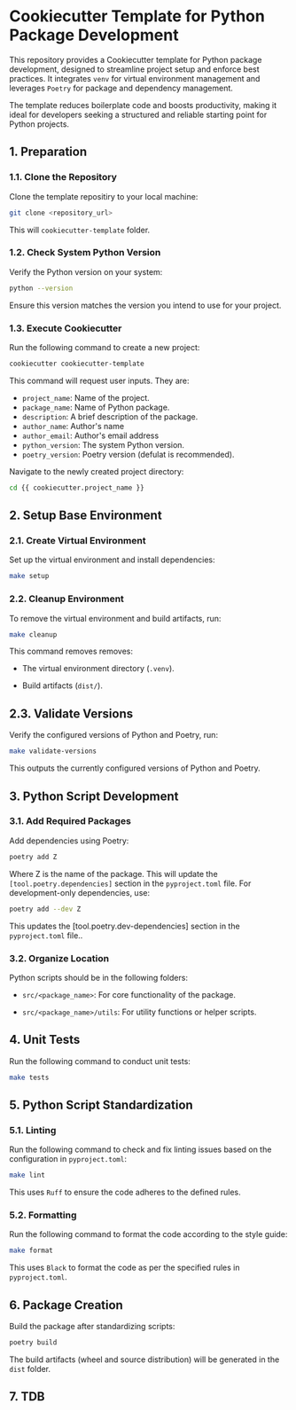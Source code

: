# Cookiecutter Template for Python Package Development

This repository provides a Cookiecutter template for Python package development, designed to streamline project setup and enforce best practices. It integrates `venv` for virtual environment management and leverages `Poetry` for package and dependency management.

The template reduces boilerplate code and boosts productivity, making it ideal for developers seeking a structured and reliable starting point for Python projects.


## 1. Preparation
### 1.1. Clone the Repository
Clone the template repositiry to your local machine:
```bash
git clone <repository_url>
```
This will `cookiecutter-template` folder. 

### 1.2. Check System Python Version
Verify the Python version on your system:
```bash
python --version
```
Ensure this version matches the version you intend to use for your project.

### 1.3. Execute Cookiecutter
Run the following command to create a new project:
```bash
cookiecutter cookiecutter-template
```
This command will request user inputs. They are:
* `project_name`: Name of the project.
* `package_name`: Name of Python package.
* `description`: A brief description of the package.
* `author_name`: Author's name
* `author_email`: Author's email address
* `python_version`: The system Python version.
* `poetry_version`: Poetry version (defulat is recommended).

Navigate to the newly created project directory:
```bash
cd {{ cookiecutter.project_name }}
```

## 2. Setup Base Environment
### 2.1. Create Virtual Environment
Set up the virtual environment and install dependencies:
```bash
make setup
```

### 2.2. Cleanup Environment
To remove the virtual environment and build artifacts, run:
```bash
make cleanup
```
This command removes removes:

* The virtual environment directory (`.venv`).

* Build artifacts (`dist/`).

## 2.3. Validate Versions
Verify the configured versions of Python and Poetry, run:
```bash
make validate-versions
```
This outputs the currently configured versions of Python and Poetry.

## 3. Python Script Development
### 3.1. Add Required Packages
Add dependencies using Poetry:
```bash
poetry add Z
```
Where Z is the name of the package. This will update the `[tool.poetry.dependencies]` section in the `pyproject.toml` file. For development-only dependencies, use:
```bash
poetry add --dev Z
```
This updates the [tool.poetry.dev-dependencies] section in the `pyproject.toml` file..

### 3.2. Organize Location
Python scripts should be in the following folders:

* `src/<package_name>`: For core functionality of the package.

* `src/<package_name>/utils`: For utility functions or helper scripts.

## 4. Unit Tests
Run the following command to conduct unit tests:
```bash
make tests
```

## 5. Python Script Standardization
### 5.1. Linting
Run the following command to check and fix linting issues based on the configuration in `pyproject.toml`:
```bash
make lint
```
This uses `Ruff` to ensure the code adheres to the defined rules.

### 5.2. Formatting
Run the following command to format the code according to the style guide:
```bash
make format
```
This uses `Black` to format the code as per the specified rules in `pyproject.toml`.

## 6. Package Creation
Build the package after standardizing scripts:
```bash
poetry build
```
The build artifacts (wheel and source distribution) will be generated in the `dist` folder.

## 7. TDB
